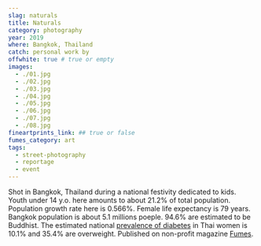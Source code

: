 ```yaml
---
slag: naturals
title: Naturals
category: photography
year: 2019
where: Bangkok, Thailand
catch: personal work by
offwhite: true # true or empty
images:
  - ./01.jpg
  - ./02.jpg
  - ./03.jpg
  - ./04.jpg
  - ./05.jpg
  - ./06.jpg
  - ./07.jpg
  - ./08.jpg
fineartprints_link: ## true or false
fumes_category: art
tags:
  - street-photography
  - reportage
  - event
---
```


Shot in Bangkok, Thailand during a national festivity dedicated to kids. Youth under 14 y.o. here amounts to about 21.2% of total population. Population growth rate here is 0.566%. Female life expectancy is 79 years. Bangkok population is about 5.1 millions poeple. 94.6% are estimated to be Buddhist. The estimated national [prevalence of diabetes](https://www.who.int/diabetes/country-profiles/tha_en.pdf) in Thai women is 10.1% and 35.4% are overweight. Published on non-profit magazine [Fumes](https://fumes.junglestar.org/art/naturals/).
